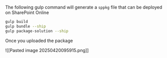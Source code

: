 
The following gulp command will generate a `sppkg` file that can be deployed on SharePoint Online

```bash
gulp build
gulp bundle --ship
gulp package-solution --ship
```

Once you uploaded the package

![[Pasted image 20250420095915.png]]